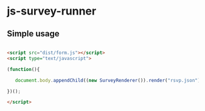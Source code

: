 # js-survey-runner



## Simple usage

```html

<script src="dist/form.js"></script>
<script type="text/javascript">

(function(){ 

   document.body.appendChild((new SurveyRenderer()).render("rsvp.json"));

})();

</script>

```